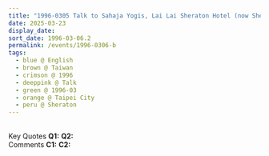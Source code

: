 ```yaml
---
title: "1996-0305 Talk to Sahaja Yogis, Lai Lai Sheraton Hotel (now Sheraton Grand Taipei Hotel), No. 12, Section 1, Zhongxiao E Rd, Zhongzheng District, Taipei City, Taiwan"
date: 2025-03-23
display_date: 
sort_date: 1996-03-06.2
permalink: /events/1996-0306-b
tags:
  - blue @ English
  - brown @ Taiwan
  - crimson @ 1996
  - deeppink @ Talk
  - green @ 1996-03
  - orange @ Taipei City
  - peru @ Sheraton
---
```


<br>

<wave-list>
  <list-title color="DarkSeaGreen" width="55">Key Quotes</list-title>
  <list-item color="BlanchedAlmond" width="280"><b>Q1:</b> <i></i></list-item>
  <list-item color="Lavender" width="280"><b>Q2:</b> <i></i></list-item>
</wave-list>

<br>

<wave-list>
  <list-title color="DarkSeaGreen" width="55">Comments</list-title>
  <list-item color="BlanchedAlmond" width="280"><b>C1:</b> <i></i></list-item>
  <list-item color="Lavender" width="280"><b>C2:</b> <i></i></list-item>
</wave-list>